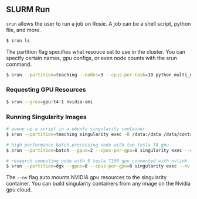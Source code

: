 ## SLURM Run

`srun` allows the user to run a job on Rosie. A job can be a shell script, python file, and more.

```bash
$ srun ls
```

The partition flag specifies what resouce set to use in the cluster. You can specify certain names, gpu configs, or even node counts with the srun command. 

```bash
$ srun --partition=teaching --nodes=3 --cpus-per-task=10 python multi_node_command.py
```

### Requesting GPU Resources

```bash
$ srun --gres=gpu:t4:1 nvidia-smi
```

### Running Singularity Images

```bash
# queue up a script in a ubuntu singularity container
$ srun --partition=teaching singularity exec -B /data:/data /data/containers/ubuntu_20.04.sif cat /etc/os-release

# high performance batch processing node with two tesla T4 gpu
$ srun --partition=batch --gpus=2 --cpus-per-gpu=8 singularity exec --nv -B /data:/data ${CONTAINER} python ${SCRIPT_PATH} ${SCRIPT_ARGS}

# research computing node with 8 tesla T100 gpu connected with nvlink
$ srun --partition=dgx --gpus=8 --cpus-per-gpu=8 singularity exec --nv -B /data:/data ${CONTAINER} python ${SCRIPT_PATH} ${SCRIPT_ARGS}
```

The `--nv` flag auto mounts NVIDIA gpu resources to the singularity container. You can build singularity containers from any image on the Nvidia gpu cloud.